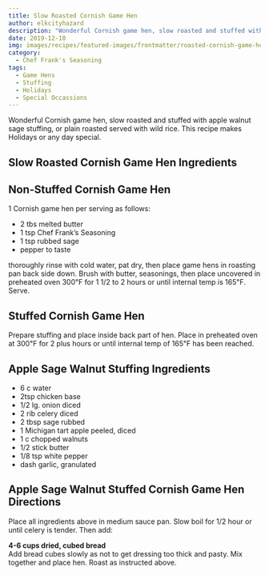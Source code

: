 ```yaml
---
title: Slow Roasted Cornish Game Hen
author: elkcityhazard
description: "Wonderful Cornish game hen, slow roasted and stuffed with apple walnut sage stuffing, or plain roasted served with wild rice. This recipe makes Holidays or any day special."
date: 2019-12-10
img: images/recipes/featured-images/frontmatter/roasted-cornish-game-hen.jpg
category:
  - Chef Frank's Seasoning
tags:
  - Game Hens
  - Stuffing
  - Holidays
  - Special Occassions
---
```

Wonderful Cornish game hen, slow roasted and stuffed with apple walnut sage stuffing, or plain roasted served with wild rice. This recipe makes Holidays or any day special.


## Slow Roasted Cornish Game Hen Ingredients

## Non-Stuffed Cornish Game Hen

1 Cornish game hen per serving as follows:

  * 2 tbs melted butter
  * 1 tsp Chef Frank&#8217;s Seasoning
  * 1 tsp rubbed sage
  * pepper to taste

thoroughly rinse with cold water, pat dry, then place game hens in roasting pan back side down. Brush with butter, seasonings, then place uncovered in preheated oven 300&#8457; for 1 1/2 to 2 hours or until internal temp is 165&#8457;. Serve.

## Stuffed Cornish Game Hen

Prepare stuffing and place inside back part of hen. Place in preheated oven at 300&#8457; for 2 plus hours or until internal temp of 165&#8457; has been reached.

## Apple Sage Walnut Stuffing Ingredients

  * 6 c water
  * 2tsp chicken base
  * 1/2 lg. onion diced
  * 2 rib celery diced
  * 2 tbsp sage rubbed
  * 1 Michigan tart apple peeled, diced
  * 1 c chopped walnuts
  * 1/2 stick butter
  * 1/8 tsp white pepper
  * dash garlic, granulated

## Apple Sage Walnut Stuffed Cornish Game Hen Directions

Place all ingredients above in medium sauce pan. Slow boil for 1/2 hour or until celery is tender. Then add:

**4-6 cups dried, cubed bread**  
Add bread cubes slowly as not to get dressing too thick and pasty. Mix together and place hen. Roast as instructed above.
